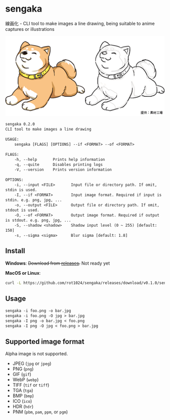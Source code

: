 # sengaka

線画化 - CLI tool to make images a line drawing, being suitable to anime captures or illustrations

![Example](example.png)

```
sengaka 0.2.0
CLI tool to make images a line drawing

USAGE:
    sengaka [FLAGS] [OPTIONS] --if <FORMAT> --of <FORMAT>

FLAGS:
    -h, --help       Prints help information
    -q, --quite      Disables printing logs
    -V, --version    Prints version information

OPTIONS:
    -i, --input <FILE>       Input file or directory path. If omit, stdin is used.
    -I, --if <FORMAT>        Input image format. Required if input is stdin. e.g. png, jpg, ...
    -o, --output <FILE>      Output file or directory path. If omit, stdout is used.
    -O, --of <FORMAT>        Output image format. Required if output is stdout. e.g. png, jpg, ...
    -S, --shadow <shadow>    Shadow input level (0 ~ 255) [default: 150]
    -s, --sigma <sigma>      Blur sigma [default: 1.8]
```

## Install

**Windows**: ~~Download from [releases](https://github.com/rot1024/sengaka/releases).~~ Not ready yet

**MacOS or Linux**:

```sh
curl -L https://github.com/rot1024/sengaka/releases/download/v0.1.0/sengaka_0.1.0_`uname -s`_`uname -m` > /usr/local/bin/sengaka && chmod +x /usr/local/bin/sengaka
```

## Usage

```
sengaka -i foo.png -o bar.jpg
sengaka -i foo.png -O jpg > bar.jpg
sengaka -I png -o bar.jpg < foo.png
sengaka -I png -O jpg < foo.png > bar.jpg
```

## Supported image format

Alpha image is not supported.

- JPEG (`jpg` or `jpeg`)
- PNG (`png`)
- GIF (`gif`)
- WebP (`webp`)
- TIFF (`tif` or `tiff`)
- TGA (`tga`)
- BMP (`bmp`)
- ICO (`ico`)
- HDR (`hdr`)
- PNM (`pbm`, `pam`, `ppm`, or `pgm`)
